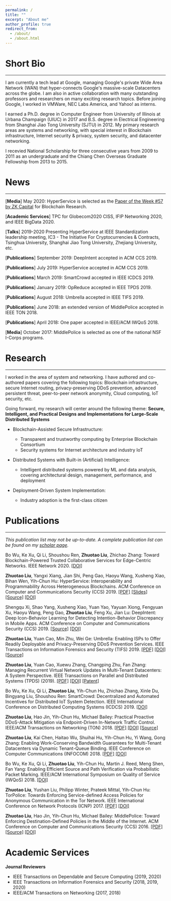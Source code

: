 ```yaml
---
permalink: /
title: ""
excerpt: "About me"
author_profile: true
redirect_from: 
  - /about/
  - /about.html
---
```


# Short Bio

---

I am currently a tech lead at Google, managing Google's private Wide Area Network (WAN) that hyper-connects Google's massive-scale Datacenters across the globe. I am also in active collaboration with many outstanding professors and researchers on many exciting research topics. Before joining Google, I worked in VMWare, NEC Labs America, and Yahoo! as interns. 

I earned a Ph.D. degree in Computer Engineer from University of Illinois at Urbana Champaign (UIUC) in 2017 and B.S. degree in Electrical Engineering from Shanghai Jiao Tong University (SJTU) in 2012. My primary research areas are systems and networking, with special interest in Blockchain infrastructure, Internet security & privacy, system security, and datacenter networking. 

I recevied National Scholarship for three consecutive years from 2009 to 2011 as an undergraduate and the Chiang Chen Overseas Graduate Fellowship from 2013 to 2015.

# News

--- 

[**Media**] May 2020: HyperService is selected as the [Paper of the Week #57 by ZK Capital](https://zkcapital.substack.com) for Blockchain Research.  

[**Academic Services**] TPC for Globecom2020 CISS, IFIP Networking 2020, and IEEE BigData 2020.

[**Talks**] 2019-2020 Presenting HyperService at IEEE Standardization leadership meeting, IC3 - The Initiative For Cryptocurrencies & Contracts, Tsinghua University, Shanghai Jiao Tong University, Zhejiang University, etc.

[**Publications**] September 2019: DeepIntent accepted in ACM CCS 2019.

[**Publications**] July 2019: HyperService accepted in ACM CCS 2019. 

[**Publications**] March 2019: SmartCrowd accepted in IEEE ICDCS 2019. 

[**Publications**] January 2019: OpReduce accepted in IEEE TPDS 2019. 

[**Publications**] August 2018: Umbrella accepted in IEEE TIFS 2019.

[**Publications**] June 2018: an extended version of MiddlePolice accepted in IEEE TON 2018. 

[**Publications**] April 2018: One paper accepted in IEEE/ACM IWQoS 2018. 

[**Media**] October 2017: MiddlePolice is selected as one of the national NSF I-Corps programs. 


# Research

---

I worked in the area of system and networking. I have authored and co-authored papers covering the following topics: Blockchain infrastructure, secure Internet routing, privacy-preserving DDoS prevention, advanced persistent threat, peer-to-peer network anonymity, Cloud computing, IoT security, etc. 

Going forward, my research will center around the following theme: **Secure, Intelligent, and Practical Designs and Implementations for Large-Scale Distributed Systems**

- Blockchain-Assisted Secure Infrastructure:
  - Transparent and trustworthy computing by Enterprise Blockchain Consortium 
  - Security systems for Internet architecture and industry IoT 

- Distributed Systems with Built-in (Artificial) Intelligence:
  - Intelligent distributed systems powered by ML and data analysis, covering architectural design, management, performance, and deployment
  
- Deployment-Driven System Implementation: 
  - Industry adoption is the first-class citizen

# Publications

---

*This publication list may not be up-to-date. A complete publication list can be found on my [scholar page](https://scholar.google.com/citations?user=F8gi4rcAAAAJ&hl=en).* 

Bo Wu, Ke Xu, Qi Li, Shoushou Ren, **Zhuotao Liu**, Zhichao Zhang:
Toward Blockchain-Powered Trusted Collaborative Services for Edge-Centric Networks. IEEE Network 2020. [[DOI]](https://ieeexplore.ieee.org/document/9055734)

**Zhuotao Liu**, Yangxi Xiang, Jian Shi, Peng Gao, Haoyu Wang, Xusheng Xiao, Bihan Wen, Yih-Chun Hu:
HyperService: Interoperability and Programmability Across Heterogeneous Blockchains. ACM Conference on Computer and Communications Security (CCS) 2019. [[PDF]](https://eprint.iacr.org/2020/578.pdf) [[Slides]](https://zliuInspire.github.io/files/HyperServiceSlides.pdf) [[Source]](https://github.com/HyperService-Consortium) [[DOI]](https://dl.acm.org/doi/10.1145/3319535.3355503)

Shengqu Xi, Shao Yang, Xusheng Xiao, Yuan Yao, Yayuan Xiong, Fengyuan Xu, Haoyu Wang, Peng Gao, **Zhuotao Liu**, Feng Xu, Jian Lu: DeepIntent: Deep Icon-Behavior Learning for Detecting Intention-Behavior Discrepancy in Mobile Apps. ACM Conference on Computer and Communications Security (CCS) 2019. [[Source]](https://github.com/deepintent-ccs/DeepIntent/) [[DOI]](https://dl.acm.org/doi/10.1145/3319535.3363193)

**Zhuotao Liu**, Yuan Cao, Min Zhu, Wei Ge:
Umbrella: Enabling ISPs to Offer Readily Deployable and Privacy-Preserving DDoS Prevention Services. IEEE Transactions on Information Forensics and Security (TIFS) 2019. [[PDF]](https://arxiv.org/abs/1903.07796) [[DOI]](https://ieeexplore.ieee.org/document/8466917) [[Source]](https://github.com/zliuInspire/MiddlePolice)

**Zhuotao Liu**, Yuan Cao, Xuewu Zhang, Changping Zhu, Fan Zhang:
Managing Recurrent Virtual Network Updates in Multi-Tenant Datacenters: A System Perspective. IEEE Transactions on Parallel and Distributed Systems (TPDS) (2019). [[PDF]](https://zliuInspire.github.io/files/OpReduce.pdf) [[DOI]](https://ieeexplore.ieee.org/document/8613794) [[Patent]](https://patents.google.com/patent/US9813301B2/en)

Bo Wu, Ke Xu, Qi Li, **Zhuotao Liu**, Yih-Chun Hu, Zhichao Zhang, Xinle Du, Bingyang Liu, Shoushou Ren:
SmartCrowd: Decentralized and Automated Incentives for Distributed IoT System Detection. IEEE International Conference on Distributed Computing Systems (ICDCS) 2019. [[DOI]](https://ieeexplore.ieee.org/document/8884853)

**Zhuotao Liu**, Hao Jin, Yih-Chun Hu, Michael Bailey:
Practical Proactive DDoS-Attack Mitigation via Endpoint-Driven In-Network Traffic Control. 
IEEE/ACM Transactions on Networking (TON) 2018. [[PDF]](https://zliuInspire.github.io/files/MiddlePoliceTon.pdf) [[DOI]](https://ieeexplore.ieee.org/document/8418343) [[Source]](https://github.com/zliuInspire/MiddlePolice)

**Zhuotao Liu**, Kai Chen, Haitao Wu, Shuihai Hu, Yih-Chun Hu, Yi Wang, Gong Zhang:
Enabling Work-Conserving Bandwidth Guarantees for Multi-Tenant Datacenters via Dynamic Tenant-Queue Binding.
IEEE Conference on Computer Communications (INFOCOM) 2018. [[PDF]](https://arxiv.org/abs/1712.06766) [[DOI]](https://ieeexplore.ieee.org/document/8486219)

Bo Wu, Ke Xu, Qi Li, **Zhuotao Liu**, Yih-Chun Hu, Martin J. Reed, Meng Shen, Fan Yang:
Enabling Efficient Source and Path Verification via Probabilistic Packet Marking.
IEEE/ACM International Symposium on Quality of Service (IWQoS) 2018. [[DOI]](https://ieeexplore.ieee.org/document/8624169)

**Zhuotao Liu**, Yushan Liu, Philipp Winter, Prateek Mittal, Yih-Chun Hu:
TorPolice: Towards Enforcing Service-defined Access Policies for Anonymous Communication in the Tor Network.
IEEE International Conference on Network Protocols (ICNP) 2017. [[PDF]](https://arxiv.org/abs/1708.08162) [[DOI]](https://ieeexplore.ieee.org/document/8117564)

**Zhuotao Liu**, Hao Jin, Yih-Chun Hu, Michael Bailey:
MiddlePolice: Toward Enforcing Destination-Defined Policies in the Middle of the Internet. ACM Conference on Computer and Communications Security (CCS) 2016. [[PDF]](https://arxiv.org/abs/1709.05710) [[Source]](https://github.com/zliuInspire/MiddlePolice) [[DOI]](https://dl.acm.org/doi/10.1145/2976749.2978306)

# Academic Services

**Journal Reviewers**
- IEEE Transactions on Dependable and Secure Computing (2019, 2020)
- IEEE Transactions on Information Forensics and Security (2018, 2019, 2020)
- IEEE/ACM Transactions on Networking (2017, 2018)


